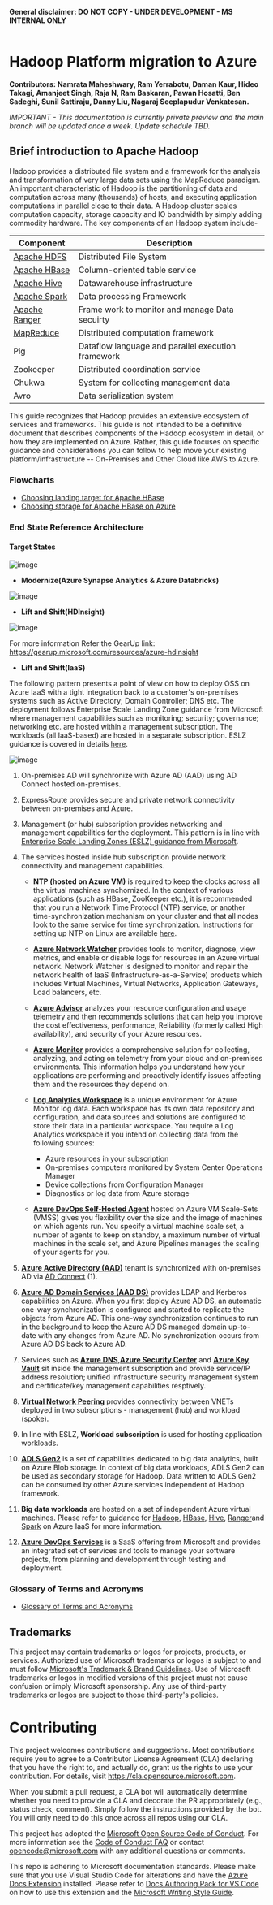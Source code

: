 **General disclaimer: DO NOT COPY - UNDER DEVELOPMENT - MS INTERNAL ONLY** \
&nbsp;

# Hadoop Platform migration to Azure

**Contributors: Namrata Maheshwary, Ram Yerrabotu, Daman Kaur, Hideo Takagi, Amanjeet Singh, Raja N, Ram Baskaran, Pawan Hosatti, Ben Sadeghi, Sunil Sattiraju, Danny Liu, Nagaraj Seeplapudur Venkatesan.**

*IMPORTANT - This documentation is currently private preview and the main branch will be updated once a week. Update schedule TBD.*

## Brief introduction to Apache Hadoop 

Hadoop  provides a distributed file system and a framework for the analysis and transformation of very large data sets using the MapReduce paradigm. An important characteristic of Hadoop is the partitioning of data and computation across many (thousands) of hosts, and executing application computations in parallel close to their data. A Hadoop cluster scales computation capacity, storage capacity and IO bandwidth by simply adding commodity hardware.  The key components of an Hadoop system include-   


 
|Component | Description|
|----------|-----------|
|[Apache HDFS](docs/hdfs/architecture-and-components.md) |Distributed File System |
|[Apache HBase](docs/hbase/architecture-and-components.md)      |Column-oriented table service |
|[Apache Hive](docs/hive/architecture-and-components.md)      |Datawarehouse infrastructure |
|[Apache Spark](docs/spark/architecture-and-components.md)     |Data processing Framework |
|[Apache Ranger](docs/ranger/architecture-and-components.md)    |Frame work to monitor and manage Data secuirty |
|[MapReduce](docs/mapreduce/architecture-and-components.md) |Distributed computation framework |
|Pig       |Dataflow language and parallel execution framework |
|Zookeeper |Distributed coordination service |
|Chukwa    |System for collecting management data |
|Avro      |Data serialization system |



This guide recognizes that Hadoop provides an extensive ecosystem of services and frameworks. This guide is not intended to be a definitive document that describes components of the Hadoop ecosystem in detail, or how they are implemented on Azure. Rather, this guide focuses on specific guidance and considerations you can follow to help move your existing platform/infrastructure -- On-Premises and Other Cloud like AWS to Azure.
 

### Flowcharts

- [Choosing landing target for Apache HBase](/docs/images/flowchart-hbase-azure-landing-targets.png)
- [Choosing storage for Apache HBase on Azure](docs/images/flowchart-hbase-azure-storage-options.png)

### End State Reference Architecture

#### Target States 


![image](https://github.com/Azure/Hadoop-Migrations/blob/main/docs/images/Target_state.png)



    
-  **Modernize(Azure Synapse Analytics & Azure Databricks)**

![image](https://github.com/Azure/Hadoop-Migrations/blob/main/docs/images/end_State_architecture_Modernize.png)


- **Lift and Shift(HDInsight)**

![image](https://github.com/Azure/Hadoop-Migrations/blob/main/docs/images/Hdinight%20end%20state.png)


For more information Refer the GearUp link: <https://gearup.microsoft.com/resources/azure-hdinsight>

- **Lift and Shift(IaaS)**  

The following pattern presents a point of view on how to deploy OSS on Azure IaaS with a tight integration back to a customer's on-premises systems such as Active Directory; Domain Controller; DNS etc. The deployment follows Enterprise Scale Landing Zone guidance from Microsoft where management capabilities such as monitoring; security; governance; networking etc. are hosted within a management subscription. The workloads (all IaaS-based) are hosted in a separate subscription. ESLZ guidance is covered in details [here](https://docs.microsoft.com/en-us/azure/cloud-adoption-framework/ready/enterprise-scale/architecture#landing-zone-in-enterprise-scale).  


![image](docs/images/azure%20iaas%20target%20state%20v2.jpg)  

1. On-premises AD will synchronize with Azure AD (AAD) using AD Connect hosted on-premises.  

2. ExpressRoute provides secure and private network connectivity between on-premises and Azure.  

3. Management (or hub) subscription provides networking and management capabilities for the deployment. This pattern is in line with [Enterprise Scale Landing Zones (ESLZ) guidance from Microsoft](https://docs.microsoft.com/en-us/azure/cloud-adoption-framework/ready/enterprise-scale/architecture#landing-zone-in-enterprise-scale).  

4. The services hosted inside hub subscription provide network connectivity and management capabilities.  

   - **NTP (hosted on Azure VM)** is required to keep the clocks across all the virtual machines synchornized. In the context of various applications (such as HBase, ZooKeeper etc.), it is recommended that you run a Network Time Protocol (NTP) service, or another time-synchronization mechanism on your cluster and that all nodes look to the same service for time synchronization. Instructions for setting up NTP on Linux are available [here](https://tldp.org/LDP/sag/html/basic-ntp-config.html).  

   - **[Azure Network Watcher](https://docs.microsoft.com/en-us/azure/network-watcher/network-watcher-monitoring-overview)** provides tools to monitor, diagnose, view metrics, and enable or disable logs for resources in an Azure virtual network. Network Watcher is designed to monitor and repair the network health of IaaS (Infrastructure-as-a-Service) products which includes Virtual Machines, Virtual Networks, Application Gateways, Load balancers, etc.  

   - **[Azure Advisor](https://docs.microsoft.com/en-us/azure/advisor/advisor-overview)** analyzes your resource configuration and usage telemetry and then recommends solutions that can help you improve the cost effectiveness, performance, Reliability (formerly called High availability), and security of your Azure resources.

   - **[Azure Monitor](https://docs.microsoft.com/en-gb/azure/azure-monitor/overview)** provides a comprehensive solution for collecting, analyzing, and acting on telemetry from your cloud and on-premises environments. This information helps you understand how your applications are performing and proactively identify issues affecting them and the resources they depend on.

   - **[Log Analytics Workspace](https://docs.microsoft.com/en-us/azure/azure-monitor/logs/quick-create-workspace)** is a unique environment for Azure Monitor log data. Each workspace has its own data repository and configuration, and data sources and solutions are configured to store their data in a particular workspace. You require a Log Analytics workspace if you intend on collecting data from the following sources:  

     - Azure resources in your subscription  
     - On-premises computers monitored by System Center Operations Manager  
     - Device collections from Configuration Manager  
     - Diagnostics or log data from Azure storage  

   - **[Azure DevOps Self-Hosted Agent](https://docs.microsoft.com/en-us/azure/devops/pipelines/agents/v2-linux?view=azure-devops)** hosted on Azure VM Scale-Sets (VMSS) gives you flexibility over the size and the image of machines on which agents run. You specify a virtual machine scale set, a number of agents to keep on standby, a maximum number of virtual machines in the scale set, and Azure Pipelines manages the scaling of your agents for you.  

5. **[Azure Active Directory (AAD)](https://docs.microsoft.com/en-au/azure/active-directory/fundamentals/active-directory-whatis)** tenant is synchronized with on-premises AD via [AD Connect](https://docs.microsoft.com/en-us/azure/active-directory/hybrid/how-to-connect-sync-whatis) (1).  

6. **[Azure AD Domain Services (AAD DS)](https://docs.microsoft.com/en-us/azure/active-directory-domain-services/synchronization)** provides LDAP and Kerberos capabilities on Azure. When you first deploy Azure AD DS, an automatic one-way synchronization is configured and started to replicate the objects from Azure AD. This one-way synchronization continues to run in the background to keep the Azure AD DS managed domain up-to-date with any changes from Azure AD. No synchronization occurs from Azure AD DS back to Azure AD.  

7. Services such as **[Azure DNS](https://docs.microsoft.com/en-us/azure/dns/private-dns-overview)**,**[Azure Security Center](https://docs.microsoft.com/en-us/azure/security-center/security-center-introduction)** and **[Azure Key Vault](https://docs.microsoft.com/en-au/azure/key-vault/general/basic-concepts)** sit inside the management subscription and provide service/IP address resolution; unified infrastructure security management system and certificate/key management capabilities resptively.

8. **[Virtual Network Peering](https://docs.microsoft.com/en-us/azure/virtual-network/virtual-network-peering-overview)** provides connectivity between VNETs deployed in two subscriptions - management (hub) and workload (spoke).  

9. In line with ESLZ, **Workload subscription** is used for hosting application workloads.

10. **[ADLS Gen2](https://docs.microsoft.com/en-us/azure/storage/blobs/data-lake-storage-introduction)** is a set of capabilities dedicated to big data analytics, built on Azure Blob storage. In context of big data workloads, ADLS Gen2 can be used as secondary storage for Hadoop. Data written to ADLS Gen2 can be consumed by other Azure services independent of Hadoop framework.  

11. **Big data workloads** are hosted on a set of independent Azure virtual machines. Please refer to guidance for [Hadoop](/docs/hdfs/migration-approach.md), [HBase](/docs/hbase/migration-approach.md), [Hive](/docs/hive/migration-approach.md), [Ranger](/docs/ranger/migration-approach.md)and [Spark](/docs/spark/migration-approach.md) on Azure IaaS for more information.

12. **[Azure DevOps Services](https://docs.microsoft.com/en-us/azure/devops/user-guide/alm-devops-features?view=azure-devops)** is a SaaS offering from Microsoft and provides an integrated set of services and tools to manage your software projects, from planning and development through testing and deployment.


### Glossary of Terms and Acronyms

- [Glossary of Terms and Acronyms](docs/appendix/glossary.md)



## Trademarks

This project may contain trademarks or logos for projects, products, or services. Authorized use of Microsoft 
trademarks or logos is subject to and must follow 
[Microsoft's Trademark & Brand Guidelines](https://www.microsoft.com/en-us/legal/intellectualproperty/trademarks/usage/general).
Use of Microsoft trademarks or logos in modified versions of this project must not cause confusion or imply Microsoft sponsorship.
Any use of third-party trademarks or logos are subject to those third-party's policies.

# Contributing

This project welcomes contributions and suggestions.  Most contributions require you to agree to a Contributor License Agreement (CLA) declaring that you have the right to, and actually do, grant us the rights to use your contribution. For details, visit <https://cla.opensource.microsoft.com>.

When you submit a pull request, a CLA bot will automatically determine whether you need to provide a CLA and decorate the PR appropriately (e.g., status check, comment). Simply follow the instructions provided by the bot. You will only need to do this once across all repos using our CLA.

This project has adopted the [Microsoft Open Source Code of Conduct](https://opensource.microsoft.com/codeofconduct/).
For more information see the [Code of Conduct FAQ](https://opensource.microsoft.com/codeofconduct/faq/) or
contact [opencode@microsoft.com](mailto:opencode@microsoft.com) with any additional questions or comments.

This repo is adhering to Microsoft documentation standards. Please make sure that you use Visual Studio Code for alterations and have the [Azure Docs Extension](https://marketplace.visualstudio.com/items?itemName=docsmsft.docs-authoring-pack) installed. Please refer to [Docs Authoring Pack for VS Code](https://docs.microsoft.com/contribute/how-to-write-docs-auth-pack) on how to use this extension and the [Microsoft Writing Style Guide](https://docs.microsoft.com/style-guide/welcome/).
